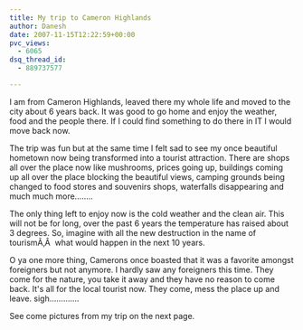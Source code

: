 ```yaml
---
title: My trip to Cameron Highlands
author: Danesh
date: 2007-11-15T12:22:59+00:00
pvc_views:
  - 6065
dsq_thread_id:
  - 889737577

---
```

I am from Cameron Highlands, leaved there my whole life and moved to the city about 6 years back. It was good to go home and enjoy the weather, food and the people there. If I could find something to do there in IT I would move back now.

The trip was fun but at the same time I felt sad to see my once beautiful hometown now being transformed into a tourist attraction. There are shops all over the place now like mushrooms, prices going up, buildings coming up all over the place blocking the beautiful views, camping grounds being changed to food stores and souvenirs shops, waterfalls disappearing and much much more&#8230;&#8230;..

The only thing left to enjoy now is the cold weather and the clean air. This will not be for long, over the past 6 years the temperature has raised about 3 degrees. So, imagine with all the new destruction in the name of tourismÃ‚Â  what would happen in the next 10 years.

O ya one more thing, Camerons once boasted that it was a favorite amongst foreigners but not anymore. I hardly saw any foreigners this time. They come for the nature, you take it away and they have no reason to come back. It's all for the local tourist now. They come, mess the place up and leave. sigh&#8230;&#8230;&#8230;&#8230;.

See come pictures from my trip on the next page.<!--more-->